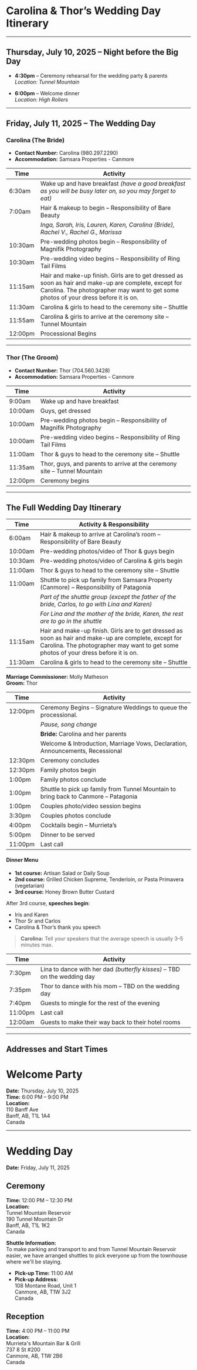 # Carolina & Thor’s Wedding Day Itinerary

---

## Thursday, July 10, 2025 – Night before the Big Day

- **4:30pm** – Ceremony rehearsal for the wedding party & parents  
  _Location: Tunnel Mountain_

- **6:00pm** – Welcome dinner  
  _Location: High Rollers_

---

## Friday, July 11, 2025 – The Wedding Day

### Carolina (The Bride)

- **Contact Number:** Carolina (980.297.2290)
- **Accommodation:** Samsara Properties - Canmore

| Time    | Activity                                                                                                                                                                                     |
| ------- | -------------------------------------------------------------------------------------------------------------------------------------------------------------------------------------------- |
| 6:30am  | Wake up and have breakfast _(have a good breakfast as you will be busy later on, so you may forget to eat)_                                                                                  |
| 7:00am  | Hair & makeup to begin – Responsibility of Bare Beauty                                                                                                                                       |
|         | _Inga, Sarah, Iris, Lauren, Karen, Carolina (Bride), Rachel V., Rachel G., Marissa_                                                                                                          |
| 10:30am | Pre-wedding photos begin – Responsibility of Magnifik Photography                                                                                                                            |
| 10:30am | Pre-wedding video begins – Responsibility of Ring Tail Films                                                                                                                                 |
| 11:15am | Hair and make-up finish. Girls are to get dressed as soon as hair and make-up are complete, except for Carolina. The photographer may want to get some photos of your dress before it is on. |
| 11:30am | Carolina & girls to head to the ceremony site – Shuttle                                                                                                                                      |
| 11:55am | Carolina & girls to arrive at the ceremony site – Tunnel Mountain                                                                                                                            |
| 12:00pm | Processional Begins                                                                                                                                                                          |

---

### Thor (The Groom)

- **Contact Number:** Thor (704.560.3428)
- **Accommodation:** Samsara Properties - Canmore

| Time    | Activity                                                                 |
| ------- | ------------------------------------------------------------------------ |
| 9:00am  | Wake up and have breakfast                                               |
| 10:00am | Guys, get dressed                                                        |
| 10:00am | Pre-wedding photos begin – Responsibility of Magnifik Photography        |
| 10:00am | Pre-wedding video begins – Responsibility of Ring Tail Films             |
| 11:00am | Thor & guys to head to the ceremony site – Shuttle                       |
| 11:35am | Thor, guys, and parents to arrive at the ceremony site – Tunnel Mountain |
| 12:00pm | Ceremony begins                                                          |

---

## The Full Wedding Day Itinerary

| Time    | Activity & Responsibility                                                                                                                                                                    |
| ------- | -------------------------------------------------------------------------------------------------------------------------------------------------------------------------------------------- |
| 6:00am  | Hair & makeup to arrive at Carolina’s room – Responsibility of Bare Beauty                                                                                                                   |
| 10:00am | Pre-wedding photos/video of Thor & guys begin                                                                                                                                                |
| 10:30am | Pre-wedding photos/video of Carolina & girls begin                                                                                                                                           |
| 11:00am | Thor & guys to head to the ceremony site – Shuttle                                                                                                                                           |
| 11:00am | Shuttle to pick up family from Samsara Property (Canmore) – Responsibility of Patagonia                                                                                                      |
|         | _*Part of the shuttle group (except the father of the bride, Carlos, to go with Lina and Karen)*_                                                                                            |
|         | _*For Lina and the mother of the bride, Karen, the rest are to go in the shuttle*_                                                                                                           |
| 11:15am | Hair and make-up finish. Girls are to get dressed as soon as hair and make-up are complete, except for Carolina. The photographer may want to get some photos of your dress before it is on. |
| 11:30am | Carolina & girls to head to the ceremony site – Shuttle                                                                                                                                      |

**Marriage Commissioner:** Molly Matheson  
**Groom:** Thor

| Time    | Activity                                                                            |
| ------- | ----------------------------------------------------------------------------------- |
| 12:00pm | Ceremony Begins – Signature Weddings to queue the processional.                     |
|         | _Pause, song change_                                                                |
|         | **Bride:** Carolina and her parents                                                 |
|         | Welcome & Introduction, Marriage Vows, Declaration, Announcements, Recessional      |
| 12:30pm | Ceremony concludes                                                                  |
| 12:30pm | Family photos begin                                                                 |
| 1:00pm  | Family photos conclude                                                              |
| 1:00pm  | Shuttle to pick up family from Tunnel Mountain to bring back to Canmore – Patagonia |
| 1:00pm  | Couples photo/video session begins                                                  |
| 3:30pm  | Couples photos conclude                                                             |
| 4:00pm  | Cocktails begin – Murrieta’s                                                        |
| 5:00pm  | Dinner to be served                                                                 |
| 11:00pm | Last call                                                                           |

#### Dinner Menu

- **1st course:** Artisan Salad or Daily Soup
- **2nd course:** Grilled Chicken Supreme, Tenderloin, or Pasta Primavera (vegetarian)
- **3rd course:** Honey Brown Butter Custard

After 3rd course, **speeches begin**:

- Iris and Karen
- Thor Sr and Carlos
- Carolina & Thor’s thank you speech

> **Carolina:** Tell your speakers that the average speech is usually 3–5 minutes max.

| Time    | Activity                                                                 |
| ------- | ------------------------------------------------------------------------ |
| 7:30pm  | Lina to dance with her dad _(butterfly kisses)_ – TBD on the wedding day |
| 7:35pm  | Thor to dance with his mom – TBD on the wedding day                      |
| 7:40pm  | Guests to mingle for the rest of the evening                             |
| 11:00pm | Last call                                                                |
| 12:00am | Guests to make their way back to their hotel rooms                       |

---

## Addresses and Start Times

# Welcome Party

**Date:** Thursday, July 10, 2025  
**Time:** 6:00 PM – 9:00 PM  
**Location:**  
110 Banff Ave  
Banff, AB, T1L 1A4  
Canada

---

# Wedding Day

**Date:** Friday, July 11, 2025

## Ceremony

**Time:** 12:00 PM – 12:30 PM  
**Location:**  
Tunnel Mountain Reservoir  
190 Tunnel Mountain Dr  
Banff, AB, T1L 1K2  
Canada

**Shuttle Information:**  
To make parking and transport to and from Tunnel Mountain Reservoir easier, we have arranged shuttles to pick everyone up from the townhouse where we'll be staying.

- **Pick-up Time:** 11:00 AM
- **Pick-up Address:**  
  108 Montane Road, Unit 1  
  Canmore, AB, T1W 3J2  
  Canada

## Reception

**Time:** 4:00 PM – 11:00 PM  
**Location:**  
Murrieta's Mountain Bar & Grill  
737 8 St #200  
Canmore, AB, T1W 2B6  
Canada
